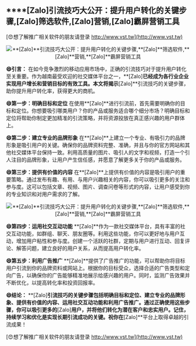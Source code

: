 ## ****[Zalo]**引流技巧大公开：提升用户转化的关键步骤,**[Zalo]**筛选软件,**[Zalo]**营销,**[Zalo]**霸屏营销工具**

[😍想了解推广相关软件的朋友请登录 http://www.vst.tw](http://www.vst.tw)

 <center><img src="https://vst.tw/MP4/tuiguang/png/8.png" alt="**[Zalo]**引流技巧大公开：提升用户转化的关键步骤,**[Zalo]**筛选软件,**[Zalo]**营销,**[Zalo]**霸屏营销工具"></center>

**😄引言：**
在如今竞争激烈的移动应用市场中，正确的引流技巧对于提升用户转化至关重要。作为越南最受欢迎的社交媒体平台之一，**[Zalo]**已经成为各行业企业实现用户增长和营销目标的有效工具。本文将揭示**[Zalo]**引流技巧的关键步骤，助你提升用户转化率，获得更大的商机。

**😄第一步：明确目标和定位**
在使用**[Zalo]**进行引流前，首先需要明确你的目标和定位。你想要吸引哪类用户？你的产品或服务适合哪个细分市场？明确目标和定位将帮助你制定更加精准的引流策略，并将资源投放在真正感兴趣的用户群体上。

**😄第二步：建立专业的品牌形象**
在**[Zalo]**上建立一个专业、有吸引力的品牌形象是吸引用户的关键。确保你的品牌资料完整、准确，并且与你的官方网站和其他社交媒体平台保持一致。利用高质量的图片、吸引人的文字和视频，打造一个引人注目的品牌形象，让用户产生信任感，并愿意了解更多关于你的产品或服务。

**😄第三步：提供有价值的内容**
在**[Zalo]**上提供有价值的内容是吸引用户的重要策略。通过发布有趣、有用、与用户兴趣相关的内容，你可以吸引更多的关注和参与度。这可以包括文章、视频、图片、调查问卷等形式的内容，让用户感受到你的专业知识和对用户需求的了解。

 <center><img src="https://vst.tw/MP4/tuiguang/png/3.png" alt="**[Zalo]**引流技巧大公开：提升用户转化的关键步骤,**[Zalo]**筛选软件,**[Zalo]**营销,**[Zalo]**霸屏营销工具"></center>

**😄第四步：运用社交互动功能**
**[Zalo]**作为一款社交媒体平台，具有丰富的社交互动功能，如群组、聊天、朋友圈等。利用这些功能，你可以更好地与用户互动，增加用户粘性和参与度。创建一个活跃的社群，定期与用户进行互动、回复评论、解答问题，建立良好的用户关系，从而提高用户转化率。

**😄第五步：利用广告推广**
**[Zalo]**提供了广告推广的功能，可以帮助你将目标用户引流到你的品牌资料或网站上。根据你的目标受众，选择合适的广告类型和定向广告，以确保你的广告能够精准地展示给感兴趣的用户。同时，监测广告效果并不断优化，以提高转化率和投资回报率。

**😄结论：**
**[Zalo]**引流技巧的关键步骤包括明确目标和定位、建立专业的品牌形象、提供有价值的内容、运用社交互动功能和利用广告推广。通过正确使用这些步骤，你可以吸引更多的**[Zalo]**用户，并将他们转化为潜在客户和忠实用户。记住，持续学习和优化是实现长期引流成功的关键。祝你在**[Zalo]**平台上取得卓越的引流成果！

[😍想了解推广相关软件的朋友请登录 http://www.vst.tw](http://www.vst.tw)



